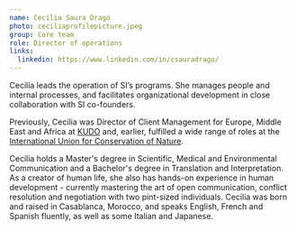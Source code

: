 ```yaml
---
name: Cecilia Saura Drago
photo: ceciliaprofilepicture.jpeg
group: Core team
role: Director of operations
links:
  linkedin: https://www.linkedin.com/in/csauradrago/
---
```


Cecilia leads the operation of SI’s programs. She manages people and internal processes, and facilitates organizational development in close collaboration with SI co-founders.

Previously, Cecilia was Director of Client Management for Europe, Middle East and Africa at [KUDO](https://kudoway.com/) and, earlier, fulfilled a wide range of roles at the [International Union for Conservation of Nature](https://www.iucn.org/).

Cecilia holds a Master's degree in Scientific, Medical and Environmental Communication and a Bachelor's degree in Translation and Interpretation. As a creator of human life, she also has hands-on experience in human development - currently mastering the art of open communication, conflict resolution and negotiation with two pint-sized individuals. Cecilia was born and raised in Casablanca, Morocco, and speaks English, French and Spanish fluently, as well as some Italian and Japanese.
